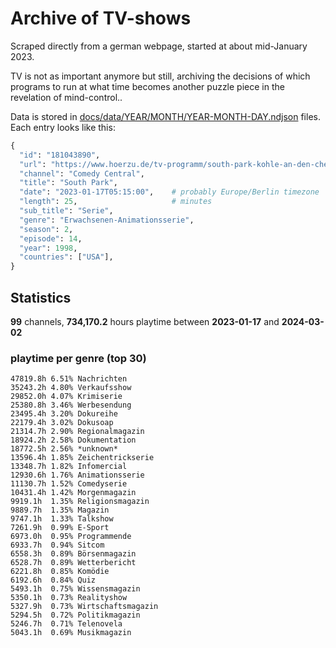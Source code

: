 # Archive of TV-shows

Scraped directly from a german webpage, started at about mid-January 2023.

TV is not as important anymore but still, archiving the decisions of which programs to run at what time
becomes another puzzle piece in the revelation of mind-control.. 

Data is stored in [docs/data/YEAR/MONTH/YEAR-MONTH-DAY.ndjson](docs/data/) files. 
Each entry looks like this:

```python
{
  "id": "181043890", 
  "url": "https://www.hoerzu.de/tv-programm/south-park-kohle-an-den-chefkoch/bid_181043890/", 
  "channel": "Comedy Central", 
  "title": "South Park", 
  "date": "2023-01-17T05:15:00",    # probably Europe/Berlin timezone 
  "length": 25,                     # minutes 
  "sub_title": "Serie", 
  "genre": "Erwachsenen-Animationsserie", 
  "season": 2, 
  "episode": 14, 
  "year": 1998, 
  "countries": ["USA"],
}
```

## Statistics

**99** channels, **734,170.2** hours playtime between **2023-01-17** and **2024-03-02**


### playtime per genre (top 30)

    47819.8h 6.51% Nachrichten
    35243.2h 4.80% Verkaufsshow
    29852.0h 4.07% Krimiserie
    25380.8h 3.46% Werbesendung
    23495.4h 3.20% Dokureihe
    22179.4h 3.02% Dokusoap
    21314.7h 2.90% Regionalmagazin
    18924.2h 2.58% Dokumentation
    18772.5h 2.56% *unknown*
    13596.4h 1.85% Zeichentrickserie
    13348.7h 1.82% Infomercial
    12930.6h 1.76% Animationsserie
    11130.7h 1.52% Comedyserie
    10431.4h 1.42% Morgenmagazin
    9919.1h  1.35% Religionsmagazin
    9889.7h  1.35% Magazin
    9747.1h  1.33% Talkshow
    7261.9h  0.99% E-Sport
    6973.0h  0.95% Programmende
    6933.7h  0.94% Sitcom
    6558.3h  0.89% Börsenmagazin
    6528.7h  0.89% Wetterbericht
    6221.8h  0.85% Komödie
    6192.6h  0.84% Quiz
    5493.1h  0.75% Wissensmagazin
    5350.1h  0.73% Realityshow
    5327.9h  0.73% Wirtschaftsmagazin
    5294.5h  0.72% Politikmagazin
    5246.7h  0.71% Telenovela
    5043.1h  0.69% Musikmagazin
